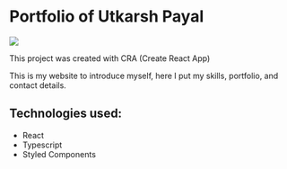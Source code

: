 # Portfolio of Utkarsh Payal

<img src ="https://utkarsh-payal.me/main.png" />
 
This project was created with CRA (Create React App)

This is my website to introduce myself, here I put my skills, portfolio, and contact details.

## Technologies used:
- React
- Typescript
- Styled Components
 
